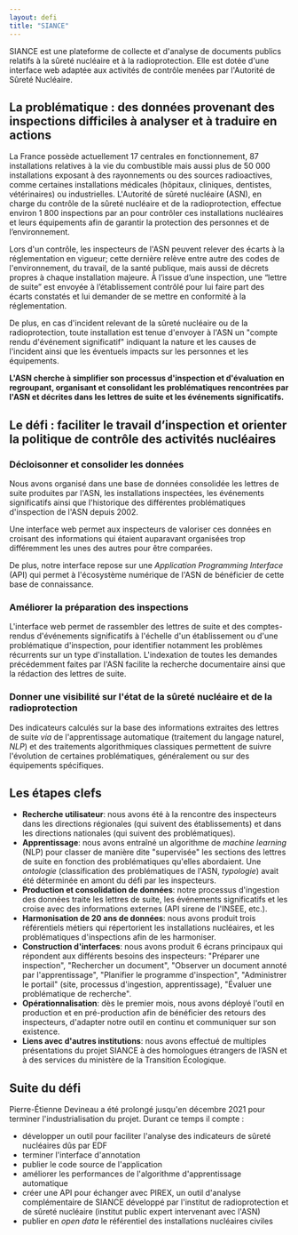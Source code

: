```yaml
---
layout: defi
title: "SIANCE"
---
```


SIANCE est une plateforme de collecte et d'analyse de documents publics relatifs
à la sûreté nucléaire et à la radioprotection. Elle est
dotée d'une interface web adaptée aux activités de contrôle menées par l'Autorité de Sûreté Nucléaire.

## La problématique : des données provenant des inspections difficiles à analyser et à traduire en actions

La France possède actuellement 17 centrales en fonctionnement, 87 installations relatives à la vie du combustible
mais aussi plus de 50 000 installations exposant à des rayonnements ou des sources radioactives, comme
certaines installations médicales (hôpitaux, cliniques, dentistes, vétérinaires) ou industrielles.
L'Autorité de sûreté nucléaire (ASN), en charge du contrôle de la sûreté nucléaire et de la radioprotection,
effectue environ 1 800 inspections par an pour contrôler ces installations nucléaires
et leurs équipements afin de garantir la protection des personnes et de l’environnement.

Lors d'un contrôle, les inspecteurs de l'ASN peuvent relever des écarts à la réglementation en vigueur;
cette dernière relève entre autre des codes de l'environnement, du travail, de la santé publique,
mais aussi de décrets propres à chaque installation majeure.
À l’issue d’une inspection, une “lettre de suite” est envoyée à l’établissement contrôlé pour lui faire part
des écarts constatés et lui demander de se mettre en conformité à la réglementation.

De plus, en cas d'incident relevant de la sûreté nucléaire ou de la radioprotection,
toute installation est tenue d'envoyer à l'ASN un "compte rendu d'événement significatif"
indiquant la nature et les causes de l'incident ainsi que les éventuels impacts 
sur les personnes et les équipements.

**L'ASN cherche à simplifier son processus d'inspection et d'évaluation en regroupant, organisant et consolidant les problématiques rencontrées par l'ASN
  et décrites dans les lettres de suite et les événements significatifs.**


## Le défi : faciliter le travail d’inspection et orienter la politique de contrôle des activités nucléaires


### Décloisonner et consolider les données 

Nous avons organisé dans une base de données consolidée les
lettres de suite produites par l'ASN,
les installations inspectées,
les événements significatifs
ainsi que l'historique des différentes problématiques d'inspection
de l'ASN depuis 2002.

Une interface web permet aux inspecteurs de valoriser
ces données en croisant des informations qui étaient auparavant
organisées trop différemment les unes des autres pour être comparées.

De plus, notre interface repose sur une _Application Programming Interface_ (API)
qui permet à l'écosystème numérique de l'ASN de bénéficier de cette base de connaissance.

### Améliorer la préparation des inspections

L'interface web
permet de rassembler des lettres de suite
et des comptes-rendus d'événements significatifs à l'échelle d'un établissement ou d'une problématique d'inspection,
pour identifier notamment les problèmes récurrents sur un type d'installation.
L'indexation de toutes les demandes précédemment faites par l'ASN facilite la recherche documentaire
ainsi que la rédaction des lettres de suite. 

### Donner une visibilité sur l'état de la sûreté nucléaire et de la radioprotection

Des indicateurs calculés sur la base des informations extraites des lettres de suite
*via* de l'apprentissage automatique (traitement du langage naturel, _NLP_)
et des traitements algorithmiques classiques
permettent de suivre l'évolution de certaines problématiques, généralement ou sur des équipements spécifiques.


## Les étapes clefs

- **Recherche utilisateur**: nous avons été à la rencontre des inspecteurs dans les directions régionales (qui suivent des établissements) et
    dans les directions nationales
    (qui suivent des problématiques).
- **Apprentissage**: nous avons entraîné un algorithme de _machine learning_ (NLP) pour classer de manière dite "supervisée" les sections des lettres de suite
    en fonction des problématiques qu'elles abordaient. Une _ontologie_ (classification des problématiques de l'ASN, _typologie_) avait été déterminée
    en amont du défi par les inspecteurs.
- **Production et consolidation de données**: notre processus d'ingestion des données traite les lettres de suite, les événements significatifs
    et les croise avec des informations externes (API sirene de l'INSEE, etc.).
- **Harmonisation de 20 ans de données**: nous avons produit trois référentiels métiers qui répertorient les installations nucléaires,
    et les problématiques d'inspections afin de les harmoniser.
- **Construction d'interfaces**: nous avons produit 6 écrans principaux qui répondent aux différents besoins des inspecteurs: "Préparer une inspection", "Rechercher un document", "Observer un document annoté par l'apprentissage", "Planifier le programme d'inspection", "Administrer le portail" (site, processus d'ingestion, apprentissage), "Évaluer une problématique de recherche". 
- **Opérationnalisation**: dès le premier mois, nous avons déployé l'outil en production et en pré-production afin de bénéficier des retours des inspecteurs, d'adapter notre outil en continu et communiquer sur son existence.
- **Liens avec d'autres institutions**: nous avons effectué de multiples présentations du projet SIANCE
  à des homologues étrangers de l’ASN et à des services du ministère de la Transition Écologique.


## Suite du défi

Pierre-Étienne Devineau a été prolongé jusqu'en décembre 2021 pour terminer l'industrialisation du projet. Durant ce temps il compte :

- développer un outil pour faciliter l'analyse des indicateurs de sûreté nucléaires dûs par EDF
- terminer l'interface d'annotation
- publier le code source de l'application
- améliorer les performances de l'algorithme d'apprentissage automatique
- créer une API pour échanger avec PIREX, un outil d'analyse complémentaire de SIANCE développé par l'institut de radioprotection et de sûreté nucléaire (institut public expert intervenant avec l'ASN)
- publier en _open data_ le référentiel des installations nucléaires civiles
